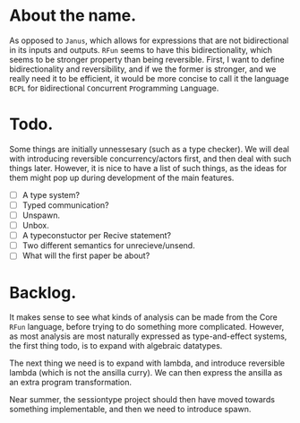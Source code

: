 
# About the name.

As opposed to `Janus`, which allows for expressions that are not
bidirectional in its inputs and outputs.  `RFun` seems to have this
bidirectionality, which seems to be stronger property than being reversible.
First, I want to define bidirectionality and reversibility, and if we the
former is stronger, and we really need it to be efficient, it would be more
concise to call it the language `BCPL` for `B`idirectional `C`oncurrent
`P`rogramming `L`anguage.

# Todo.

Some things are initially unnessesary (such as a type checker). We will deal
with introducing reversible concurrency/actors first, and then deal with
such things later. However, it is nice to have a list of such things, as the
ideas for them might pop up during development of the main features.

- [ ] A type system?
- [ ] Typed communication?
- [ ] Unspawn.
- [ ] Unbox.
- [ ] A typeconstuctor per Recive statement?
- [ ] Two different semantics for unrecieve/unsend.
- [ ] What will the first paper be about?

# Backlog.

It makes sense to see what kinds of analysis can be made from the Core
`RFun` language, before trying to do something more complicated. However, as
most analysis are most naturally expressed as type-and-effect systems, the
first thing todo, is to expand with algebraic datatypes.

The next thing we need is to expand with lambda, and introduce reversible
lambda (which is not the ansilla curry). We can then express the ansilla as
an extra program transformation.

Near summer, the sessiontype project should then have moved towards
something implementable, and then we need to introduce spawn.
